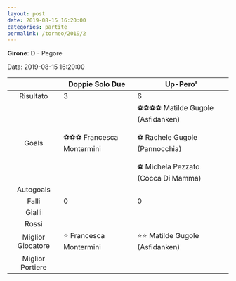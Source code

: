 ```yaml
---
layout: post
date: 2019-08-15 16:20:00
categories: partite
permalink: /torneo/2019/2
---
```

**Girone**: D - Pegore

Data: 2019-08-15 16:20:00

| | Doppie Solo Due | Up-Pero' |
|:-----:|-----|-----|
Risultato|3|6
Goals|⚽⚽⚽ Francesca Montermini|⚽⚽⚽⚽ Matilde Gugole (Asfidanken)<br/><br/>⚽ Rachele Gugole (Pannocchia)<br/><br/>⚽ Michela Pezzato (Cocca Di Mamma)<br/>
Autogoals||
Falli|0|0
Gialli||
Rossi||
Miglior Giocatore|⭐ Francesca Montermini<br/>|⭐⭐ Matilde Gugole (Asfidanken)<br/>
Miglior Portiere||